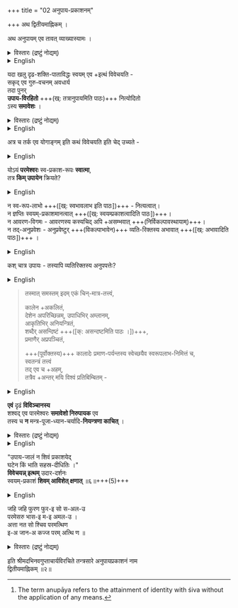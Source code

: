 +++
title = "02 अनुपाय-प्रकाशनम्"

+++
अथ द्वितीयमाह्निकम् ।

अथ अनुपायम् एव तावत् व्याख्यास्यामः ।

<details><summary>विस्तारः (द्रष्टुं नोद्यम्)</summary>

अत्र अनुदरा कन्या इतिवत् नञोऽल्पार्थत्वम् ।
</details>

<details><summary>English</summary>

Chapter Two In this chapter we will exclusively deal with anupāya.[^11]

[^11]:

    The term anupāya refers to the attainment of identity with śiva without the application of any means. 
</details>



यदा खलु दृढ-शक्ति-पाताविद्धः स्वयम् एव +इत्थं विवेचयति -  
सकृद् एव गुरु-वचनम् अवधार्य  
तदा पुनर्  
**उपाय-विरहितो** +++(ख्: तत्रानुपायमिति पाठः)+++ नित्योदितो  
ऽस्य **समावेशः** । 

<details><summary>विस्तारः (द्रष्टुं नोद्यम्)</summary>

**उपाय-विरहितो** = वक्ष्यमाणोपायरहितः स्वयमेवेत्यर्थः ।
</details>

<details><summary>English</summary>

When a person 'keenly touched by energy' (śaktipāta) discerns by himself thus,  
after listening to the words of his teacher only once,  
then his permanently awakened absorption into the Lord has taken place without any means (anupāya).
</details>



अत्र च तर्क एव योगाङ्गम् इति कथं विवेचयति इति चेद् उच्यते - 

<details><summary>English</summary>

In this instance, reasoning alone (tarka eva) is taken to be a limb of yoga. Otherwise, how could discernment be possible? If this is the question, we reply:
</details>


योऽयं **परमेश्वरः** स्व-प्रकाश-रूपः **स्वात्मा**,  
तत्र **किम् उपायेन** क्रियते?  

<details><summary>English</summary>

What can be accomplished by means (upāya) regarding the supreme Lord who is self-manifest and one's own self?
</details>



न स्व-रूप-लाभो +++([ख्: स्वभावलाभ इति पाठः])+++ - नित्यत्वात्।  
न ज्ञप्तिः स्वयम्-प्रकाशमानत्वात् +++([ख्: स्वयम्प्रकाशत्वादिति पाठः])+++।  
न आवरण-विगमः - आवरणस्य कस्यचिद् अपि +असम्भवात् +++(निर्विकल्पावस्थायाम्)+++।  
न तद्-अनुप्रवेशः - अनुप्रवेष्टुर् +++(विकल्पाभावेन)+++ व्यति-रिक्तस्य अभावात् +++([ख्: अभावादिति पाठः])+++ । 

<details><summary>English</summary>

This cannot be the attainment of 'innate nature'(svabhāva), as innate nature is eternally present;  
it cannot be the attainment of the recognition (jñapti) of Parameśvara, as Parameśvara is self illuminating;  
it cannot be the removal of the veils, as the existence of any veils (in that supreme reality) is impossible;  
it cannot be the penetration of one into the other, as the one who is entering and the one who is entered into are not different from each other. 
</details>



कश् चात्र उपायः - तस्यापि व्यतिरिक्तस्य अनुपपत्तेः?  

<details><summary>English</summary>

Then, what could the role of upāya be, as the existence of anything separate from that reality cannot be proved? 
</details>

> तस्मात् समस्तम् इदम् एकं चिन्-मात्र-तत्त्वं,  
>
> कालेन +अकलितं,  
देशेन अपरिच्छिन्नम्,
उपाधिभिर् अम्लानम्,  
आकृतिभिर् अनियन्त्रितं,  
शब्दैर् असन्दिष्टं +++([क्: असन्दष्टमिति पाठः ।])+++,  
प्रमाणैर् अप्रपञ्चितं,  
>
> +++(पूर्वोक्तस्य)+++ कालादेः प्रमाण-पर्यन्तस्य स्वेच्छयैव स्वरूपलाभ-निमित्तं च,  
स्वतन्त्रं तत्त्वं   
तद् एव च +अहम्,  
तत्रैव +अन्तर् मयि विश्वं प्रतिबिम्बितम् -

<details><summary>English</summary>

Therefore, the entire universe is a unique consciousness alone,  
beyond the mutation of time and limitation of space.  
Furthermore, this consciousness is unaffected by the "accidental attributes" (upādhi);  
it is not restricted by shape and form;  
it cannot be conveyed by words;  
nor be described by the instruments of knowledge. 

It is the cause (nimitta) of the very nature of time, down to the instruments of valid knowledge, manifested by his free will.  
In essence, it is an autonomous, condensed bliss,  
which is “I" myself (aham).  

In that innermost core of mine, the universe shines as a reflection. 
</details>



**एवं** दृढं **विविञ्चानस्य**  
शश्वद् एव पारमेश्वरः **समावेशो निरुपायक** एव  
तस्य च **न** मन्त्र-पूजा-ध्यान-चर्यादि-**नियन्त्रणा काचित्** ।

<details><summary>विस्तारः (द्रष्टुं नोद्यम्)</summary>

इदं कार्यम् इदं न कार्यम् इति नियमो नियन्त्रणा ।
</details>

<details><summary>English</summary>

The absorption related to the supreme Lord, [attained by] one who discerns with firm conviction in this way, is not dependent on any means.  
This kind of person does not need to be restrained by dis ciplines, such as taking recourse to sacred syllables, rituals, meditation, and observance of spiritual practices.
</details>



"उपाय-जालं न शिवं प्रकाशयेद्  
घटेन किं भाति सहस्र-दीधितिः ।"  
**विवेचयन्न् इत्थम्** उदार-दर्शनः   
स्वयम्-प्रकाशं **शिवम् आविशेत् क्षणात्** ॥६॥+++(5)+++

<details><summary>English</summary>

The multitude of means (upaya) does not reveal Śiva.  
Could the thousand-rayed sun be illuminated by a jar?  
That person of broad vision, while discerning thus,  
enters immediately into self-manifest Śiva.
</details>



जहि जहि फुरण फुर-इ सो स-अल-उ  
परमेसरु भास-इ म-इ अमल-उ ।  
अत्ता नत सो श्चिव परमत्थिण   
इ-अ जान-अ कज्ज परम् अत्थि ण ॥

<details><summary>विस्तारः (द्रष्टुं नोद्यम्)</summary>

छाया

यत्र यत्र स्फुरणं स्फुरति स सकलः  
"परमेश्वरो भासते मयि अमलः ।   
आत्मा स एव परमार्थेन"  
**इति ज्ञात्वा**, कार्यं परम् अस्ति न ॥
</details>



इति श्रीमदभिनवगुप्ताचार्यविरचिते तन्त्रसारे अनुपायप्रकाशनं नाम   
द्वितीयमाह्निकम् ॥२॥  

